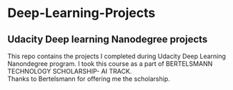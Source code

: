 # Deep-Learning-Projects<br>
## Udacity Deep learning Nanodegree projects <br>
This repo contains the projects I completed during Udacity Deep Learning Nanondegree program. I took this course as a part of BERTELSMANN TECHNOLOGY SCHOLARSHIP- AI TRACK.<br>
Thanks to Bertelsmann for offering me the scholarship.
